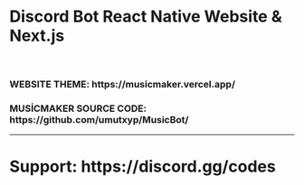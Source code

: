 # Discord Bot React Native Website & Next.js
<br>
<h3>WEBSITE THEME: https://musicmaker.vercel.app/</h3>
<h3>MUSİCMAKER SOURCE CODE: https://github.com/umutxyp/MusicBot/</h3>
<hr>
<h3>
<h1>Support: https://discord.gg/codes</h1><br>
